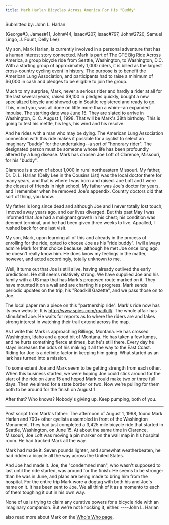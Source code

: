```yaml
---
title: Mark Harlan Bicycles Across America For His "Buddy"
---
```


Submitted by: John L. Harlan 

(George#3, James#11, John#44, Isaac#207, Isaac#797, John#2720, Samuel Lingo, J. Fount, Delly Lee)

My son, Mark Harlan, is currently involved in a personal adventure that has a human interest story connected. Mark is part of The GTE Big Ride Across America, a group bicycle ride from Seattle, Washington, to Washington, D.C. With a starting group of approximately 1,000 riders, it is billed as the largest cross-country cycling event in history. The purpose is to benefit the American Lung Association, and participants had to raise a minimum of $6,000 in cash and pledges to be eligible to join the group.

Much to my surprise, Mark, never a serious rider and hardly a rider at all for the last several years, raised $9,100 in pledges quickly, bought a new specialized bicycle and showed up in Seattle registered and ready to go. This, mind you, was all done on little more than a whim--an expanded impulse. The starting date was June 15. They are slated to arrive in Washington, D. C. August 1, 1998. That will be Mark's 38th birthday. This is going to test his mettle, his legs, his wind and his resolve.

And he rides with a man who may be dying. The American Lung Association connection with this ride makes it possible for a cyclist to select an imaginary "buddy" for the undertaking--a sort of "honorary rider". The designated person must be someone whose life has been profoundly altered by a lung disease. Mark has chosen Joe Loft of Clarence, Missouri, for his "buddy".

Clarence is a town of about 1,000 in rural northeastern Missouri. My father, Dr. D. L. Harlan (Delly Lee in the Cousins List) was the local doctor there for many years, and that is where I was born and raised. Joe Loft and I were the closest of friends in high school. My father was Joe's doctor for years, and I remember when he removed Joe's appendix. Country doctors did that sort of thing, you know.

My father is long since dead and although Joe and I never totally lost touch, I moved away years ago, and our lives diverged. But this past May I was informed that Joe had a malignant growth in his chest; his condition was deemed terminal, and he had been given three weeks to live. Appalled, I rushed back for one last visit.

My son, Mark, upon learning all of this and already in the process of enrolling for the ride, opted to choose Joe as his "ride buddy". I will always admire Mark for that choice because, although he met Joe once long ago, he doesn't really know him. He does know my feelings in the matter, however, and acted accordingly, totally unknown to me.

Well, it turns out that Joe is still alive, having already outlived the early predictions. He still seems relatively strong. We have supplied Joe and his family with a US map that has Mark's proposed route marked on it. They have mounted it on a wall and are charting his progress. Mark sends periodic updates on the trip, his "Roadkill Gazette", and we pass those on to Joe.

The local paper ran a piece on this "partnership ride". Mark's ride now has its own website. It is http://www.spies.com/roadkill/. The whole affair has stimulated Joe. He waits for reports as to where the riders are and takes strong interest in watching their trail extend across the map.

As I write this Mark is approaching Billings, Montana. He has crossed Washington, Idaho and a good bit of Montana. He has taken a few lumps, and he hurts something fierce at times, but he's still there. Every day he stays increases the odds of his making it all the way to the East Coast. Riding for Joe is a definite factor in keeping him going. What started as an lark has turned into a mission.

To some extent Joe and Mark seem to be getting strength from each other. When this business started, we were hoping Joe could stick around for the start of the ride on June 15 and hoped Mark could make two or three full days. Then we aimed for a state border or two. Now we're pulling for them both to be around for the finish on August 1.

After that? Who knows? Nobody's giving up. Keep pumping, both of you.
*********

Post script from Mark's father:
The afternoon of August 1, 1998, found Mark Harlan and 700+ other cyclists assembled in front of the Washington Monument. They had just completed a 3,425 mile bicycle ride that started in Seattle, Washington, on June 15. At about the same time in Clarence, Missouri, Joe Loft was moving a pin marker on the wall map in his hospital room. He had tracked Mark all the way.

Mark had made it. Seven pounds lighter, and somewhat weatherbeaten, he had ridden a bicycle all the way across the United States.

And Joe had made it. Joe, the "condemned man", who wasn't supposed to last until the ride started, was around for the finish. He seems to be stronger than he was in June, and plans are being made to bring him from the hospital. For the entire trip Mark wore a dogtag with both his and Joe's name on it. It has been sent to Joe. We all think of it as a momento to each of them toughing it out in his own way.

None of us is trying to claim any curative powers for a bicycle ride with an imaginary companion. But we're not knocking it, either.
----John L. Harlan

also read more about Mark on the [Who's Who page](/who).